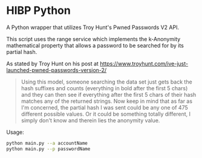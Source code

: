 # HIBP Python
A Python wrapper that utilizes Troy Hunt's Pwned Passwords V2 API. 

This script uses the range service which implements the k-Anonymity mathematical property that allows a password to be searched for by its partial hash.

As stated by Troy Hunt on his post at https://www.troyhunt.com/ive-just-launched-pwned-passwords-version-2/

> Using this model, someone searching the data set just gets back the hash suffixes and counts (everything in bold after the first 5 chars) and they can then see if everything after the first 5 chars of their hash matches any of the returned strings. Now keep in mind that as far as I'm concerned, the partial hash I was sent could be any one of 475 different possible values. Or it could be something totally different, I simply don't know and therein lies the anonymity value.

Usage:

```bash
python main.py --a accountName
python main.py --p passwordName
```



